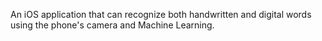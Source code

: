 An iOS application that can recognize both handwritten and digital words using the phone's camera and Machine Learning. 
